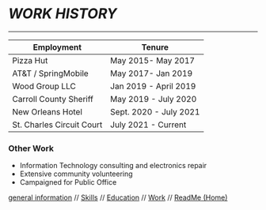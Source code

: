 # *WORK HISTORY*

---

| Employment | Tenure |
| ----------- | ----------- |
| Pizza Hut | May 2015- May 2017 |
| AT&T / SpringMobile | May 2017- Jan 2019 | 
| Wood Group LLC | Jan 2019 - April 2019 |
| Carroll County Sheriff | May 2019 - July 2020 |
| New Orleans Hotel | Sept. 2020 - July 2021 |
| St. Charles Circuit Court | July 2021 - Current |


### Other Work

* Information Technology consulting and electronics repair
* Extensive community volunteering
* Campaigned for Public Office

[general information](https://github.com/sinapticgenesis/Colin-Stimson/blob/main/Genreal%20Information.md) // [Skills](https://github.com/sinapticgenesis/Colin-Stimson/blob/main/Skills.md) // [Education](https://github.com/sinapticgenesis/Colin-Stimson/blob/main/Education.md) // [Work](https://github.com/sinapticgenesis/Colin-Stimson/blob/main/Work.md) // [ReadMe (Home)](https://github.com/sinapticgenesis/Colin-Stimson/blob/main/README.md)
